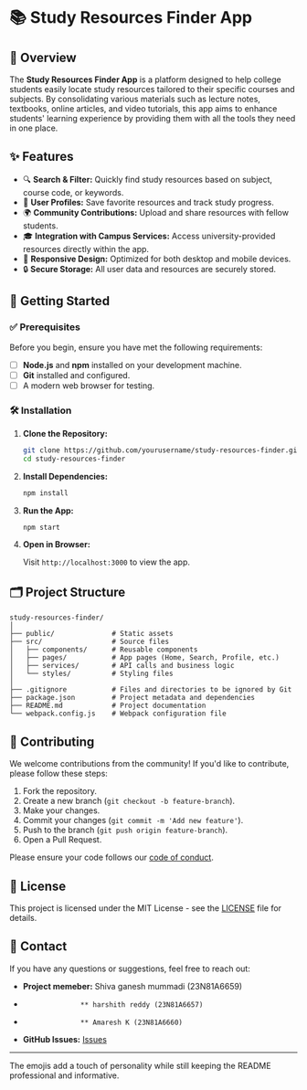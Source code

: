 
# 📚 Study Resources Finder App

## 📝 Overview

The **Study Resources Finder App** is a platform designed to help college students easily locate study resources tailored to their specific courses and subjects. By consolidating various materials such as lecture notes, textbooks, online articles, and video tutorials, this app aims to enhance students' learning experience by providing them with all the tools they need in one place.

## ✨ Features

- 🔍 **Search & Filter:** Quickly find study resources based on subject, course code, or keywords.
- 👤 **User Profiles:** Save favorite resources and track study progress.
- 🌍 **Community Contributions:** Upload and share resources with fellow students.
- 🎓 **Integration with Campus Services:** Access university-provided resources directly within the app.
- 📱 **Responsive Design:** Optimized for both desktop and mobile devices.
- 🔒 **Secure Storage:** All user data and resources are securely stored.

## 🚀 Getting Started

### ✅ Prerequisites

Before you begin, ensure you have met the following requirements:

- [ ] **Node.js** and **npm** installed on your development machine.
- [ ] **Git** installed and configured.
- [ ] A modern web browser for testing.

### 🛠️ Installation

1. **Clone the Repository:**

   ```bash
   git clone https://github.com/yourusername/study-resources-finder.git
   cd study-resources-finder
   ```

2. **Install Dependencies:**

   ```bash
   npm install
   ```

3. **Run the App:**

   ```bash
   npm start
   ```

4. **Open in Browser:**

   Visit `http://localhost:3000` to view the app.

## 🗂️ Project Structure

```
study-resources-finder/
│
├── public/              # Static assets
├── src/                 # Source files
│   ├── components/      # Reusable components
│   ├── pages/           # App pages (Home, Search, Profile, etc.)
│   ├── services/        # API calls and business logic
│   └── styles/          # Styling files
│
├── .gitignore           # Files and directories to be ignored by Git
├── package.json         # Project metadata and dependencies
├── README.md            # Project documentation
└── webpack.config.js    # Webpack configuration file
```

## 🤝 Contributing

We welcome contributions from the community! If you'd like to contribute, please follow these steps:

1. Fork the repository.
2. Create a new branch (`git checkout -b feature-branch`).
3. Make your changes.
4. Commit your changes (`git commit -m 'Add new feature'`).
5. Push to the branch (`git push origin feature-branch`).
6. Open a Pull Request.

Please ensure your code follows our [code of conduct](CODE_OF_CONDUCT.md).

## 📄 License

This project is licensed under the MIT License - see the [LICENSE](LICENSE) file for details.

## 📧 Contact

If you have any questions or suggestions, feel free to reach out:

- **Project memeber:** Shiva ganesh mummadi (23N81A6659)
-                   ** harshith reddy (23N81A6657)
-                   ** Amaresh K (23N81A6660)
- **GitHub Issues:** [Issues](https://github.com/yourusername/study-resources-finder/issues)

---

The emojis add a touch of personality while still keeping the README professional and informative.
